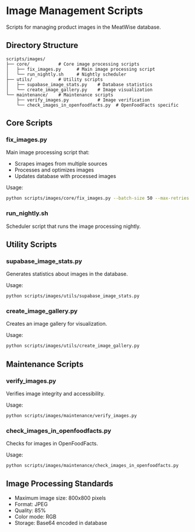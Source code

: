 # Image Management Scripts

Scripts for managing product images in the MeatWise database.

## Directory Structure

```
scripts/images/
├── core/           # Core image processing scripts
│   ├── fix_images.py      # Main image processing script
│   └── run_nightly.sh     # Nightly scheduler
├── utils/          # Utility scripts
│   ├── supabase_image_stats.py    # Database statistics
│   └── create_image_gallery.py    # Image visualization
└── maintenance/    # Maintenance scripts
    ├── verify_images.py           # Image verification
    └── check_images_in_openfoodfacts.py  # OpenFoodFacts specific
```

## Core Scripts

### fix_images.py
Main image processing script that:
- Scrapes images from multiple sources
- Processes and optimizes images
- Updates database with processed images

Usage:
```bash
python scripts/images/core/fix_images.py --batch-size 50 --max-retries 3 --time-limit 8
```

### run_nightly.sh
Scheduler script that runs the image processing nightly.

## Utility Scripts

### supabase_image_stats.py
Generates statistics about images in the database.

Usage:
```bash
python scripts/images/utils/supabase_image_stats.py
```

### create_image_gallery.py
Creates an image gallery for visualization.

Usage:
```bash
python scripts/images/utils/create_image_gallery.py
```

## Maintenance Scripts

### verify_images.py
Verifies image integrity and accessibility.

Usage:
```bash
python scripts/images/maintenance/verify_images.py
```

### check_images_in_openfoodfacts.py
Checks for images in OpenFoodFacts.

Usage:
```bash
python scripts/images/maintenance/check_images_in_openfoodfacts.py
```

## Image Processing Standards

- Maximum image size: 800x800 pixels
- Format: JPEG
- Quality: 85%
- Color mode: RGB
- Storage: Base64 encoded in database 